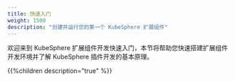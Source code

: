 ```yaml
---
title: 快速入门
weight: 1500
description: "创建并运行您的第一个 KubeSphere 扩展组件"
---
```


欢迎来到 KubeSphere 扩展组件开发快速入门，本节将帮助您快速搭建扩展组件开发环境并了解 KubeSphere 插件开发的基本原理。

{{%children description="true" %}}
